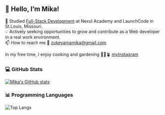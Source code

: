 ## 👋 Hello, I’m Mika!

  🌱 Studied [Full-Stack Development](https://www.linkedin.com/in/mika-zukeyama/) at Nexul Academy and LaunchCode in St.Louis, Missouri.<br/>
  💡 Actively seeking opportunities to grow and contribute as a Web developer in a real work environment.<br/>
  📫 How to reach me 📧 zukeyamamika@gmail.com<br/>

In my free time, I enjoy cooking and gardening 🥘🧡🪴 [myInstagram](https://www.instagram.com/frangipani.forever/)

### 💻 GitHub Stats
[![Mika's GitHub stats](https://github-readme-stats.vercel.app/api?username=MikaZ21&show_icons=true&theme=gruvbox&hide=contribs)](https://github.com/MikaZ21/github-readme-stats)

### 📊 Programming Languages
![Top Langs](https://github-readme-stats.vercel.app/api/top-langs/?username=MikaZ21&layout=compact)

<!---
MikaZ21/MikaZ21 is a ✨ special ✨ repository because its `README.md` (this file) appears on your GitHub profile.
You can click the Preview link to take a look at your changes.
--->
